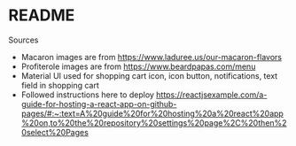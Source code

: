 # README

Sources

- Macaron images are from https://www.laduree.us/our-macaron-flavors
- Profiterole images are from https://www.beardpapas.com/menu
- Material UI used for shopping cart icon, icon button, notifications, text field in shopping cart
- Followed instructions here to deploy https://reactjsexample.com/a-guide-for-hosting-a-react-app-on-github-pages/#:~:text=A%20guide%20for%20hosting%20a%20react%20app%20on,to%20the%20repository%20settings%20page%2C%20then%20select%20Pages

